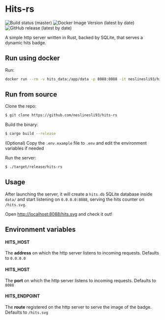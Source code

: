 # Hits-rs

![Build status (master)](https://img.shields.io/github/workflow/status/neslinesli93/hits-rs/CI/master)
![Docker Image Version (latest by date)](https://img.shields.io/docker/v/neslinesli93/hits-rs)
![GitHub release (latest by date)](https://img.shields.io/github/v/release/neslinesli93/hits-rs)

A simple http server written in Rust, backed by SQLite, that serves a dynamic hits badge.

## Run using docker

Run:

```bash
docker run --rm -v hits_data:/app/data -p 8088:8088 -it neslinesli93/hits-rs
```

## Run from source

Clone the repo:

```bash
$ git clone https://github.com/neslinesli93/hits-rs
```

Build the binary:

```bash
$ cargo build --release
```

(Optional) Copy the `.env.example` file to `.env` and edit the environment variables if needed

Run the server:

```bash
$ ./target/release/hits-rs
```

## Usage

After launching the server, it will create a `hits.db` SQLite database inside `data/` and start listening on `0.0.0.0:8088`, serving the hits counter on `/hits.svg`.

Open [http://localhost:8088/hits.svg](http://localhost:8088/hits.svg) and check it out!

## Environment variables

#### HITS_HOST

The **address** on which the http server listens to incoming requests. Defaults to `0.0.0.0`

#### HITS_HOST

The **port** on which the http server listens to incoming requests. Defaults to `8088`

#### HITS_ENDPOINT

The **route** registered on the http server to serve the image of the badge. Defaults to `/hits.svg`
